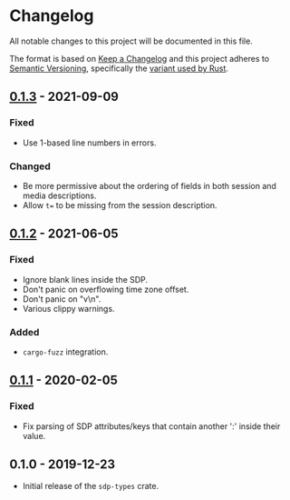 # Changelog
All notable changes to this project will be documented in this file.

The format is based on [Keep a Changelog](http://keepachangelog.com/en/1.0.0/)
and this project adheres to [Semantic Versioning](http://semver.org/spec/v2.0.0.html),
specifically the [variant used by Rust](http://doc.crates.io/manifest.html#the-version-field).

## [0.1.3] - 2021-09-09
### Fixed
- Use 1-based line numbers in errors.

### Changed
- Be more permissive about the ordering of fields in both session and media
  descriptions.
- Allow `t=` to be missing from the session description.

## [0.1.2] - 2021-06-05
### Fixed
- Ignore blank lines inside the SDP.
- Don't panic on overflowing time zone offset.
- Don't panic on "v\n".
- Various clippy warnings.

### Added
- `cargo-fuzz` integration.

## [0.1.1] - 2020-02-05
### Fixed
- Fix parsing of SDP attributes/keys that contain another ':' inside their
  value.

## 0.1.0 - 2019-12-23
- Initial release of the `sdp-types` crate.

[Unreleased]: https://github.com/sdroege/sdp-types/compare/0.1.3...HEAD
[0.1.3]: https://github.com/sdroege/sdp-types/compare/0.1.2...0.1.3
[0.1.2]: https://github.com/sdroege/sdp-types/compare/0.1.1...0.1.2
[0.1.1]: https://github.com/sdroege/sdp-types/compare/0.1.0...0.1.1
